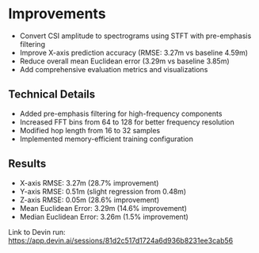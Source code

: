 # Improvements
- Convert CSI amplitude to spectrograms using STFT with pre-emphasis filtering
- Improve X-axis prediction accuracy (RMSE: 3.27m vs baseline 4.59m)
- Reduce overall mean Euclidean error (3.29m vs baseline 3.85m)
- Add comprehensive evaluation metrics and visualizations

## Technical Details
- Added pre-emphasis filtering for high-frequency components
- Increased FFT bins from 64 to 128 for better frequency resolution
- Modified hop length from 16 to 32 samples
- Implemented memory-efficient training configuration

## Results
- X-axis RMSE: 3.27m (28.7% improvement)
- Y-axis RMSE: 0.51m (slight regression from 0.48m)
- Z-axis RMSE: 0.05m (28.6% improvement)
- Mean Euclidean Error: 3.29m (14.6% improvement)
- Median Euclidean Error: 3.26m (1.5% improvement)

Link to Devin run: https://app.devin.ai/sessions/81d2c517d1724a6d936b8231ee3cab56
